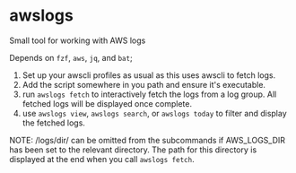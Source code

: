 # awslogs
Small tool for working with AWS logs

Depends on `fzf`, `aws`, `jq`, and `bat`;

1. Set up your awscli profiles as usual as this uses awscli to fetch logs.
2. Add the script somewhere in you path and ensure it's executable.
3. run `awslogs fetch` to interactively fetch the logs from a log group. All fetched logs will be displayed once complete.
4. use `awslogs view`, `awslogs search`, or `awslogs today` to filter and display the fetched logs.

NOTE: /logs/dir/ can be omitted from the subcommands if AWS_LOGS_DIR has been set to the relevant directory.
The path for this directory is displayed at the end when you call `awslogs fetch`.
